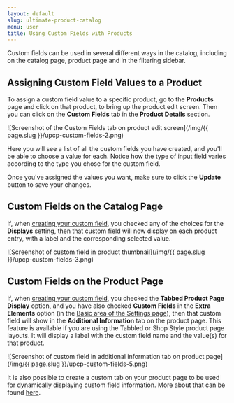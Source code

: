 ```yaml
---
layout: default
slug: ultimate-product-catalog
menu: user
title: Using Custom Fields with Products
---
```

Custom fields can be used in several different ways in the catalog, including on the catalog page, product page and in the filtering sidebar.

## Assigning Custom Field Values to a Product

To assign a custom field value to a specific product, go to the **Products** page and click on that product, to bring up the product edit screen. Then you can click on the **Custom Fields** tab in the **Product Details** section.

![Screenshot of the Custom Fields tab on product edit screen](/img/{{ page.slug }}/upcp-custom-fields-2.png)

Here you will see a list of all the custom fields you have created, and you'll be able to choose a value for each. Notice how the type of input field varies according to the type you chose for the custom field. 

Once you've assigned the values you want, make sure to click the **Update** button to save your changes.

## Custom Fields on the Catalog Page

If, when [creating your custom field](create), you checked any of the choices for the **Displays** setting, then that custom field will now display on each product entry, with a label and the corresponding selected value.

![Screenshot of custom field in product thumbnail](/img/{{ page.slug }}/upcp-custom-fields-3.png)

## Custom Fields on the Product Page

If, when [creating your custom field](create), you checked the **Tabbed Product Page Display** option, and you have also checked **Custom Fields** in the **Extra Elements** option (in the [Basic area of the Settings page](..settings/basic)), then that custom field will show in the **Additional Information** tab on the product page. This feature is available if you are using the Tabbled or Shop Style product page layouts. It will display a label with the custom field name and the value(s) for that product.

![Screenshot of custom field in additional information tab on product page](/img/{{ page.slug }}/upcp-custom-fields-5.png)

It is also possible to create a custom tab on your product page to be used for dynamically displaying custom field information. More about that can be found [here](../product-page/custom-fields).
